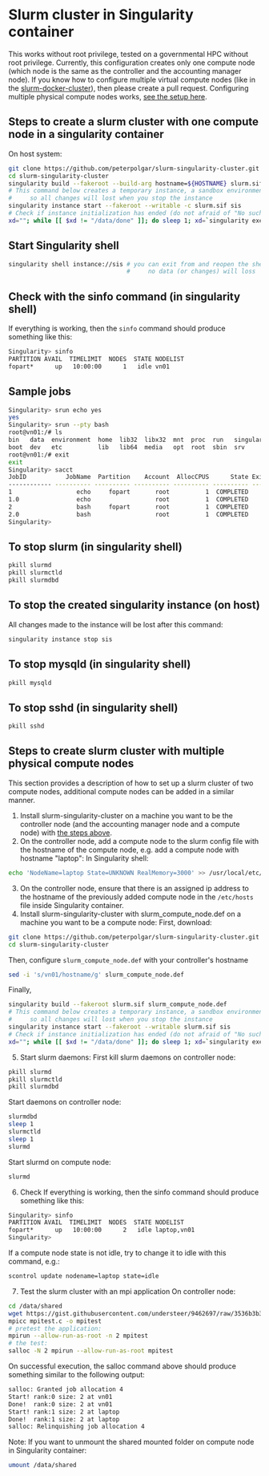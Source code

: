# Slurm cluster in Singularity container

This works without root privilege, tested on a governmental HPC without root privilege.
Currently, this configuration creates only one compute node (which node is the same as the controller and the accounting manager node). If you know how to configure multiple virtual compute nodes (like in the [slurm-docker-cluster](https://github.com/giovtorres/slurm-docker-cluster)), then please create a pull request. Configuring multiple physical compute nodes works, [see the setup here](#steps-to-create-slurm-cluster-with-multiple-physical-compute-nodes).

## Steps to create a slurm cluster with one compute node in a singularity container

On host system:
```bash
git clone https://github.com/peterpolgar/slurm-singularity-cluster.git
cd slurm-singularity-cluster
singularity build --fakeroot --build-arg hostname=${HOSTNAME} slurm.sif slurm.def
# This command below creates a temporary instance, a sandbox environment,
#     so all changes will lost when you stop the instance
singularity instance start --fakeroot --writable -c slurm.sif sis
# Check if instance initialization has ended (do not afraid of "No such file or directory" output):
xd=""; while [[ $xd != "/data/done" ]]; do sleep 1; xd=`singularity exec instance://sis ls /data/done`; done
```

## Start Singularity shell

```bash
singularity shell instance://sis # you can exit from and reopen the shell,
                                 #     no data (or changes) will loss
```

## Check with the sinfo command (in singularity shell)

If everything is working, then the ```sinfo``` command should produce something like this:

```bash
Singularity> sinfo
PARTITION AVAIL  TIMELIMIT  NODES  STATE NODELIST
fopart*      up   10:00:00      1   idle vn01
```

## Sample jobs
```bash
Singularity> srun echo yes
yes
Singularity> srun --pty bash
root@vn01:/# ls
bin   data  environment  home  lib32  libx32  mnt  proc  run   singularity  sys  usr
boot  dev   etc          lib   lib64  media   opt  root  sbin  srv          tmp  var
root@vn01:/# exit
exit
Singularity> sacct
JobID           JobName  Partition    Account  AllocCPUS      State ExitCode
------------ ---------- ---------- ---------- ---------- ---------- --------
1                  echo     fopart       root          1  COMPLETED      0:0
1.0                echo                  root          1  COMPLETED      0:0
2                  bash     fopart       root          1  COMPLETED      0:0
2.0                bash                  root          1  COMPLETED      0:0
Singularity> 
```

## To stop slurm (in singularity shell)

```bash
pkill slurmd
pkill slurmctld
pkill slurmdbd
```

## To stop the created singularity instance (on host)

All changes made to the instance will be lost after this command:

```bash
singularity instance stop sis
```

## To stop mysqld (in singularity shell)

```bash
pkill mysqld
```

## To stop sshd (in singularity shell)

```bash
pkill sshd
```

## Steps to create slurm cluster with multiple physical compute nodes

This section provides a description of how to set up a slurm cluster of two compute nodes, additional compute nodes can be added in a similar manner.

1. Install slurm-singularity-cluster on a machine you want to be the controller node (and the accounting manager node and a compute node) with [the steps above](#steps-to-create-a-slurm-cluster-with-one-compute-node-in-a-singularity-container).
2. On the controller node, add a compute node to the slurm config file with the hostname of the compute node, e.g. add a compute node with hostname "laptop":
In Singularity shell:
```bash
echo 'NodeName=laptop State=UNKNOWN RealMemory=3000' >> /usr/local/etc/slurm.conf
```
3. On the controller node, ensure that there is an assigned ip address to the hostname of the previously added compute node in the ```/etc/hosts``` file inside Singularity container.
4. Install slurm-singularity-cluster with slurm_compute_node.def on a machine you want to be a compute node:
First, download:
```bash
git clone https://github.com/peterpolgar/slurm-singularity-cluster.git
cd slurm-singularity-cluster
```
Then, configure ```slurm_compute_node.def``` with your controller's hostname
```bash
sed -i 's/vn01/hostname/g' slurm_compute_node.def
```
Finally, 
```bash
singularity build --fakeroot slurm.sif slurm_compute_node.def
# This command below creates a temporary instance, a sandbox environment,
#     so all changes will lost when you stop the instance
singularity instance start --fakeroot --writable slurm.sif sis
# Check if instance initialization has ended (do not afraid of "No such file or directory" output):
xd=""; while [[ $xd != "/data/done" ]]; do sleep 1; xd=`singularity exec instance://sis ls /data/done`; done
```
5. Start slurm daemons:
First kill slurm daemons on controller node:
```bash
pkill slurmd
pkill slurmctld
pkill slurmdbd
```
Start daemons on controller node:
```bash
slurmdbd
sleep 1
slurmctld
sleep 1
slurmd
```
Start slurmd on compute node:
```bash
slurmd
```
6. Check
If everything is working, then the sinfo command should produce something like this:
```bash
Singularity> sinfo
PARTITION AVAIL  TIMELIMIT  NODES  STATE NODELIST
fopart*      up   10:00:00      2   idle laptop,vn01
Singularity>
```

If a compute node state is not idle, try to change it to idle with this command, e.g.:
```bash
scontrol update nodename=laptop state=idle
```
7. Test the slurm cluster with an mpi application
On controller node:
```bash
cd /data/shared
wget https://gist.githubusercontent.com/understeer/9462697/raw/3536b3b365b34c0af7f567b17ca1bc042ae0ef3c/mpitest.c
mpicc mpitest.c -o mpitest
# pretest the application:
mpirun --allow-run-as-root -n 2 mpitest
# the test:
salloc -N 2 mpirun --allow-run-as-root mpitest
```
On successful execution, the salloc command above should produce something similar to the following output:
```bash
salloc: Granted job allocation 4
Start! rank:0 size: 2 at vn01
Done!  rank:0 size: 2 at vn01
Start! rank:1 size: 2 at laptop
Done!  rank:1 size: 2 at laptop
salloc: Relinquishing job allocation 4
```

Note: If you want to unmount the shared mounted folder on compute node in Singularity container:
```bash
umount /data/shared
```
